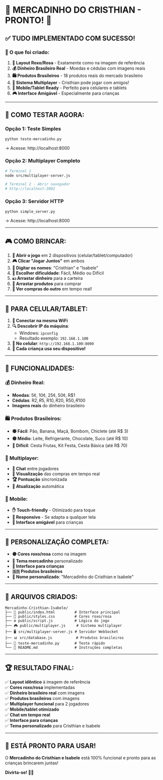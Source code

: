 # 🛒 MERCADINHO DO CRISTHIAN - PRONTO! 🎉

## ✅ TUDO IMPLEMENTADO COM SUCESSO!

### 🎯 O que foi criado:

1. **🌈 Layout Roxo/Rosa** - Exatamente como na imagem de referência
2. **💰 Dinheiro Brasileiro Real** - Moedas e cédulas com imagens reais
3. **🛍️ Produtos Brasileiros** - 18 produtos reais do mercado brasileiro
4. **👥 Sistema Multiplayer** - Cristhian pode jogar com amigos!
5. **📱 Mobile/Tablet Ready** - Perfeito para celulares e tablets
6. **🎮 Interface Amigável** - Especialmente para crianças

---

## 🚀 COMO TESTAR AGORA:

### Opção 1: Teste Simples
```bash
python teste-mercadinho.py
```
→ Acesse: http://localhost:8000

### Opção 2: Multiplayer Completo
```bash
# Terminal 1
node src/multiplayer-server.js

# Terminal 2 - Abrir navegador
# http://localhost:3002
```

### Opção 3: Servidor HTTP
```bash
python simple_server.py
```
→ Acesse: http://localhost:8000

---

## 🎮 COMO BRINCAR:

1. **👋 Abrir o jogo** em 2 dispositivos (celular/tablet/computador)
2. **🎮 Clicar "Jogar Juntos"** em ambos
3. **📝 Digitar os nomes**: "Cristhian" e "Isabele"
4. **🎲 Escolher dificuldade**: Fácil, Médio ou Difícil
5. **💵 Arrastar dinheiro** para a carteira
6. **🛒 Arrastar produtos** para comprar
7. **👥 Ver compras do outro** em tempo real!

---

## 📱 PARA CELULAR/TABLET:

1. **📶 Conectar na mesma WiFi**
2. **🔍 Descobrir IP da máquina**:
   - Windows: `ipconfig`
   - Resultado exemplo: `192.168.1.100`
3. **📱 No celular**: `http://192.168.1.100:8000`
4. **🎉 Cada criança usa seu dispositivo!**

---

## 🎯 FUNCIONALIDADES:

### 💰 Dinheiro Real:
- **Moedas**: 5¢, 10¢, 25¢, 50¢, R$1
- **Cédulas**: R$2, R$5, R$10, R$20, R$50, R$100
- **Imagens reais** do dinheiro brasileiro

### 🛍️ Produtos Brasileiros:
- **🟢 Fácil**: Pão, Banana, Maçã, Bombom, Chiclete (até R$ 3)
- **🟡 Médio**: Leite, Refrigerante, Chocolate, Suco (até R$ 10)
- **🔴 Difícil**: Cesta Frutas, Kit Festa, Cesta Básica (até R$ 70)

### 👥 Multiplayer:
- **💬 Chat** entre jogadores
- **👀 Visualização** das compras em tempo real
- **🏆 Pontuação** sincronizada
- **🔄 Atualização** automática

### 📱 Mobile:
- **✋ Touch-friendly** - Otimizado para toque
- **📐 Responsivo** - Se adapta a qualquer tela
- **🎨 Interface amigável** para crianças

---

## 🎨 PERSONALIZAÇÃO COMPLETA:

- **🟣 Cores roxo/rosa** como na imagem
- **🛒 Tema mercadinho** personalizado
- **👶 Interface para crianças**
- **🇧🇷 Produtos brasileiros**
- **💜 Nome personalizado**: "Mercadinho do Cristhian e Isabele"

---

## 📁 ARQUIVOS CRIADOS:

```
Mercadinho-Cristhian-Isabele/
├── 📄 public/index.html         # Interface principal
├── 🎨 public/styles.css         # Cores roxo/rosa
├── ⚙️ public/script.js          # Lógica do jogo
├── 🎮 public/multiplayer.js     # Sistema multiplayer
├── 🖥️ src/multiplayer-server.js # Servidor WebSocket
├── 📊 src/database.js           # Produtos brasileiros
├── 🐍 teste-mercadinho.py       # Teste rápido
└── 📖 README.md                 # Instruções completas
```

---

## 🏆 RESULTADO FINAL:

✅ **Layout idêntico** à imagem de referência  
✅ **Cores roxo/rosa** implementadas  
✅ **Dinheiro brasileiro real** com imagens  
✅ **Produtos brasileiros** com imagens  
✅ **Multiplayer funcional** para 2 jogadores  
✅ **Mobile/tablet otimizado**  
✅ **Chat em tempo real**  
✅ **Interface para crianças**  
✅ **Tema personalizado** para Cristhian e Isabele  

---

## 🎉 ESTÁ PRONTO PARA USAR!

O **Mercadinho do Cristhian e Isabele** está 100% funcional e pronto para as crianças brincarem juntas! 

**Divirta-se! 🛒💜**